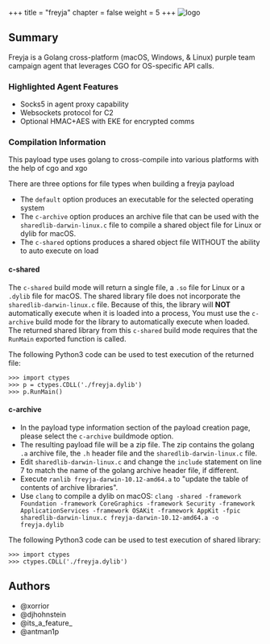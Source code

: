 +++
title = "freyja"
chapter = false
weight = 5
+++
![logo](/agents/freyja/freyja.svg?width=200px)
## Summary

Freyja is a Golang cross-platform (macOS, Windows, & Linux) purple team campaign agent that leverages CGO for OS-specific API calls.

### Highlighted Agent Features
- Socks5 in agent proxy capability
- Websockets protocol for C2
- Optional HMAC+AES with EKE for encrypted comms

### Compilation Information
This payload type uses golang to cross-compile into various platforms with the help of cgo and xgo

There are three options for file types when building a freyja payload
- The `default` option produces an executable for the selected operating system
- The `c-archive` option produces an archive file that can be used with the `sharedlib-darwin-linux.c` file to compile
  a shared object file for Linux or dylib for macOS.
- The `c-shared` options produces a shared object file WITHOUT the ability to auto execute on load

#### c-shared

The `c-shared` build mode will return a single file, a `.so` file for Linux or a `.dylib` file for macOS.
The shared library file does not incorporate the `sharedlib-darwin-linux.c` file.
Because of this, the library will **NOT** automatically execute when it is loaded into a process,
You must use the `c-archive` build mode for the library to automatically execute when loaded.
The returned shared library from this `c-shared` build mode requires that the `RunMain` exported function is called.

The following Python3 code can be used to test execution of the returned file:

```text
>>> import ctypes
>>> p = ctypes.CDLL('./freyja.dylib')
>>> p.RunMain()
```

#### c-archive
- In the payload type information section of the payload creation page, please select the `c-archive` buildmode option.
- The resulting payload file will be a zip file.
  The zip contains the golang `.a` archive file, the `.h` header file and the `sharedlib-darwin-linux.c` file.
- Edit `sharedlib-darwin-linux.c` and change the `include` statement on line 7 to match the name of the golang archive
  header file, if different.
- Execute `ranlib freyja-darwin-10.12-amd64.a` to "update the table of contents of archive libraries".
- Use `clang` to compile a dylib on macOS:
  `clang -shared -framework Foundation -framework CoreGraphics -framework Security -framework ApplicationServices
  -framework OSAKit -framework AppKit -fpic sharedlib-darwin-linux.c freyja-darwin-10.12-amd64.a -o freyja.dylib`

The following Python3 code can be used to test execution of shared library:

```text
>>> import ctypes
>>> ctypes.CDLL('./freyja.dylib')
```

## Authors
- @xorrior
- @djhohnstein
- @its_a_feature_
- @antman1p
